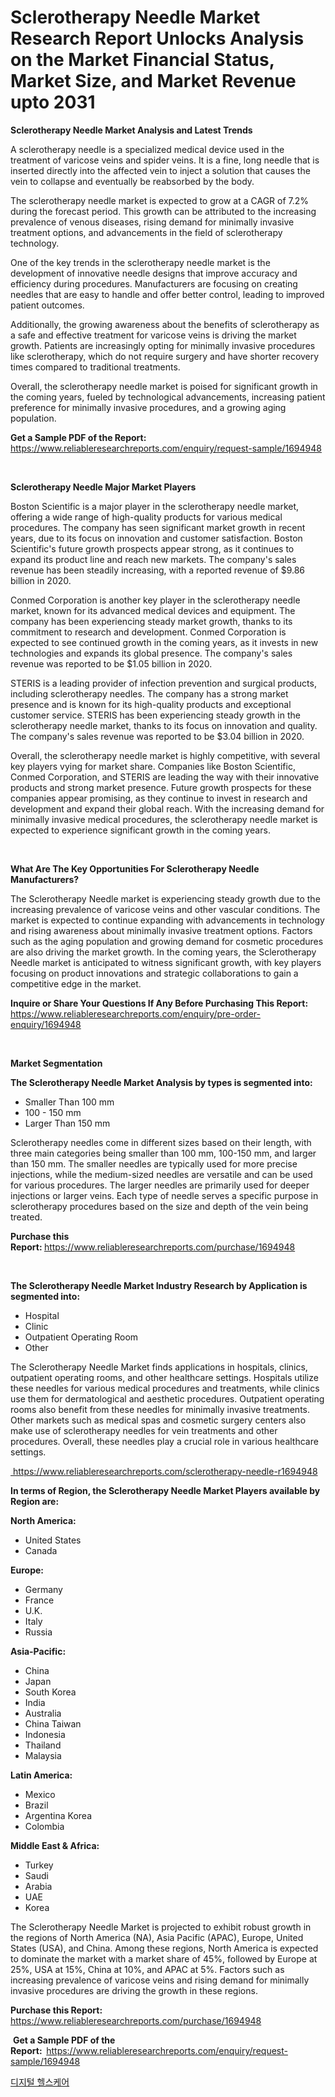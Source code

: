 <p><h1>Sclerotherapy Needle Market Research Report Unlocks Analysis on the Market Financial Status, Market Size, and Market Revenue upto 2031</h1></p><p><strong>Sclerotherapy Needle Market Analysis and Latest Trends</strong></p>
<p><p>A sclerotherapy needle is a specialized medical device used in the treatment of varicose veins and spider veins. It is a fine, long needle that is inserted directly into the affected vein to inject a solution that causes the vein to collapse and eventually be reabsorbed by the body.</p><p>The sclerotherapy needle market is expected to grow at a CAGR of 7.2% during the forecast period. This growth can be attributed to the increasing prevalence of venous diseases, rising demand for minimally invasive treatment options, and advancements in the field of sclerotherapy technology.</p><p>One of the key trends in the sclerotherapy needle market is the development of innovative needle designs that improve accuracy and efficiency during procedures. Manufacturers are focusing on creating needles that are easy to handle and offer better control, leading to improved patient outcomes.</p><p>Additionally, the growing awareness about the benefits of sclerotherapy as a safe and effective treatment for varicose veins is driving the market growth. Patients are increasingly opting for minimally invasive procedures like sclerotherapy, which do not require surgery and have shorter recovery times compared to traditional treatments.</p><p>Overall, the sclerotherapy needle market is poised for significant growth in the coming years, fueled by technological advancements, increasing patient preference for minimally invasive procedures, and a growing aging population.</p></p>
<p><strong>Get a Sample PDF of the Report:&nbsp;</strong> <a href="https://www.reliableresearchreports.com/enquiry/request-sample/1694948">https://www.reliableresearchreports.com/enquiry/request-sample/1694948</a></p>
<p>&nbsp;</p>
<p><strong>Sclerotherapy Needle Major Market Players</strong></p>
<p><p>Boston Scientific is a major player in the sclerotherapy needle market, offering a wide range of high-quality products for various medical procedures. The company has seen significant market growth in recent years, due to its focus on innovation and customer satisfaction. Boston Scientific's future growth prospects appear strong, as it continues to expand its product line and reach new markets. The company's sales revenue has been steadily increasing, with a reported revenue of $9.86 billion in 2020.</p><p>Conmed Corporation is another key player in the sclerotherapy needle market, known for its advanced medical devices and equipment. The company has been experiencing steady market growth, thanks to its commitment to research and development. Conmed Corporation is expected to see continued growth in the coming years, as it invests in new technologies and expands its global presence. The company's sales revenue was reported to be $1.05 billion in 2020.</p><p>STERIS is a leading provider of infection prevention and surgical products, including sclerotherapy needles. The company has a strong market presence and is known for its high-quality products and exceptional customer service. STERIS has been experiencing steady growth in the sclerotherapy needle market, thanks to its focus on innovation and quality. The company's sales revenue was reported to be $3.04 billion in 2020.</p><p>Overall, the sclerotherapy needle market is highly competitive, with several key players vying for market share. Companies like Boston Scientific, Conmed Corporation, and STERIS are leading the way with their innovative products and strong market presence. Future growth prospects for these companies appear promising, as they continue to invest in research and development and expand their global reach. With the increasing demand for minimally invasive medical procedures, the sclerotherapy needle market is expected to experience significant growth in the coming years.</p></p>
<p>&nbsp;</p>
<p><strong>What Are The Key Opportunities For Sclerotherapy Needle Manufacturers?</strong></p>
<p><p>The Sclerotherapy Needle market is experiencing steady growth due to the increasing prevalence of varicose veins and other vascular conditions. The market is expected to continue expanding with advancements in technology and rising awareness about minimally invasive treatment options. Factors such as the aging population and growing demand for cosmetic procedures are also driving the market growth. In the coming years, the Sclerotherapy Needle market is anticipated to witness significant growth, with key players focusing on product innovations and strategic collaborations to gain a competitive edge in the market.</p></p>
<p><strong>Inquire or Share Your Questions If Any Before Purchasing This Report:</strong> <a href="https://www.reliableresearchreports.com/enquiry/pre-order-enquiry/1694948">https://www.reliableresearchreports.com/enquiry/pre-order-enquiry/1694948</a></p>
<p>&nbsp;</p>
<p><strong>Market Segmentation</strong></p>
<p><strong>The Sclerotherapy Needle Market Analysis by types is segmented into:</strong></p>
<p><ul><li>Smaller Than 100 mm</li><li>100 - 150 mm</li><li>Larger Than 150 mm</li></ul></p>
<p><p>Sclerotherapy needles come in different sizes based on their length, with three main categories being smaller than 100 mm, 100-150 mm, and larger than 150 mm. The smaller needles are typically used for more precise injections, while the medium-sized needles are versatile and can be used for various procedures. The larger needles are primarily used for deeper injections or larger veins. Each type of needle serves a specific purpose in sclerotherapy procedures based on the size and depth of the vein being treated.</p></p>
<p><strong>Purchase this Report:&nbsp;</strong><a href="https://www.reliableresearchreports.com/purchase/1694948">https://www.reliableresearchreports.com/purchase/1694948</a></p>
<p>&nbsp;</p>
<p><strong>The Sclerotherapy Needle Market Industry Research by Application is segmented into:</strong></p>
<p><ul><li>Hospital</li><li>Clinic</li><li>Outpatient Operating Room</li><li>Other</li></ul></p>
<p><p>The Sclerotherapy Needle Market finds applications in hospitals, clinics, outpatient operating rooms, and other healthcare settings. Hospitals utilize these needles for various medical procedures and treatments, while clinics use them for dermatological and aesthetic procedures. Outpatient operating rooms also benefit from these needles for minimally invasive treatments. Other markets such as medical spas and cosmetic surgery centers also make use of sclerotherapy needles for vein treatments and other procedures. Overall, these needles play a crucial role in various healthcare settings.</p></p>
<p><a href="https://www.reliableresearchreports.com/sclerotherapy-needle-r1694948">&nbsp;https://www.reliableresearchreports.com/sclerotherapy-needle-r1694948</a></p>
<p><strong>In terms of Region, the Sclerotherapy Needle Market Players available by Region are:</strong></p>
<p>
    <p> <strong> North America: </strong>
        <ul>
            <li>United States</li>
            <li>Canada</li>
        </ul>
        </p> 
    <p> <strong> Europe: </strong>
        <ul>
            <li>Germany</li>
            <li>France</li>
            <li>U.K.</li>
            <li>Italy</li>
            <li>Russia</li>
        </ul>
        </p> 
    <p> <strong> Asia-Pacific: </strong>
        <ul>
            <li>China</li>
            <li>Japan</li>
            <li>South Korea</li>
            <li>India</li>
            <li>Australia</li>
            <li>China Taiwan</li>
            <li>Indonesia</li>
            <li>Thailand</li>
            <li>Malaysia</li>
        </ul>
        </p> 
    <p> <strong> Latin America: </strong>
        <ul>
            <li>Mexico</li>
            <li>Brazil</li>
            <li>Argentina Korea</li>
            <li>Colombia</li>
        </ul>
        </p> 
    <p> <strong> Middle East & Africa: </strong>
        <ul>
            <li>Turkey</li>
            <li>Saudi</li>
            <li>Arabia</li>
            <li>UAE</li>
            <li>Korea</li>
        </ul>
    </p>
    </p>
<p><p>The Sclerotherapy Needle Market is projected to exhibit robust growth in the regions of North America (NA), Asia Pacific (APAC), Europe, United States (USA), and China. Among these regions, North America is expected to dominate the market with a market share of 45%, followed by Europe at 25%, USA at 15%, China at 10%, and APAC at 5%. Factors such as increasing prevalence of varicose veins and rising demand for minimally invasive procedures are driving the growth in these regions.</p></p>
<p><strong>Purchase this Report: </strong><a href="https://www.reliableresearchreports.com/purchase/1694948">https://www.reliableresearchreports.com/purchase/1694948</a></p>
<p>&nbsp;<strong>Get a Sample PDF of the Report:&nbsp;&nbsp;</strong><a href="https://www.reliableresearchreports.com/enquiry/request-sample/1694948">https://www.reliableresearchreports.com/enquiry/request-sample/1694948</a></p>
<p><strong></strong></p>
<p><p><a href="https://github.com/Howaoole34545/Market-Research-Report-List-1/blob/main/266766843940.md">디지털 헬스케어</a></p></p>